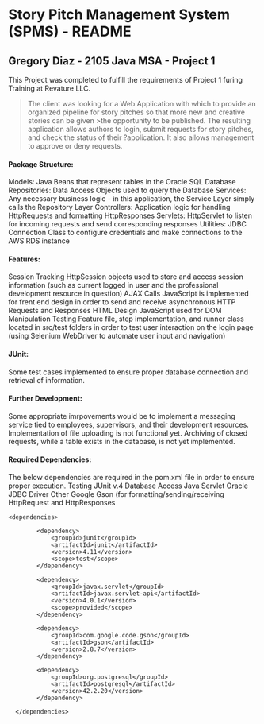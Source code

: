 # Story Pitch Management System (SPMS) - README

## Gregory Diaz - 2105 Java MSA - Project 1

This Project was completed to fulfill the requirements of Project 1 furing Training at Revature LLC.

>The client was looking for a Web Application with which to  provide an organized pipeline for story pitches so that more new and creative stories can be given >the opportunity to be published. The resulting application allows authors to login, submit requests for story pitches, and check the status of their ?application. It also allows management to approve or deny requests.

#### Package Structure:

Models: Java Beans that represent tables in the Oracle SQL Database
Repositories: Data Access Objects used to query the Database
Services: Any necessary business logic - in this application, the Service Layer simply calls the Repository Layer
Controllers: Application logic for handling HttpRequests and formatting HttpResponses
Servlets: HttpServlet to listen for incoming requests and send corresponding responses
Utilities: JDBC Connection Class to configure credentials and make connections to the AWS RDS instance

#### Features:

Session Tracking
HttpSession objects used to store and access session information (such as current logged in user and the professional development resource in question)
AJAX Calls
JavaScript is implemented for frent end design in order to send and receive asynchronous HTTP Requests and Responses
HTML Design
JavaScript used for DOM Manipulation
Testing
Feature file, step implementation, and runner class located in src/test folders in order to test user interaction on the login page (using Selenium WebDriver to automate user input and navigation)

#### JUnit:

Some test cases implemented to ensure proper database connection and retrieval of information.

#### Further Development:

Some appropriate imrpovements would be to implement a messaging service tied to employees, supervisors, and their development resources.
Implementation of file uploading is not functional yet.
Archiving of closed requests, while a table exists in the database, is not yet implemented.

#### Required Dependencies:

The below dependencies are required in the pom.xml file in order to ensure proper execution.
Testing
JUnit v.4
Database Access
Java Servlet
Oracle JDBC Driver
Other
Google Gson (for formatting/sending/receiving HttpRequest and HttpResponses

```
<dependencies>
  
		<dependency>
			<groupId>junit</groupId>
			<artifactId>junit</artifactId>
			<version>4.11</version>
			<scope>test</scope>
		</dependency>
		
		<dependency>
			<groupId>javax.servlet</groupId>
			<artifactId>javax.servlet-api</artifactId>
			<version>4.0.1</version>
			<scope>provided</scope>
		</dependency>

		<dependency>
			<groupId>com.google.code.gson</groupId>
			<artifactId>gson</artifactId>
			<version>2.8.7</version>
		</dependency>

		<dependency>
			<groupId>org.postgresql</groupId>
			<artifactId>postgresql</artifactId>
			<version>42.2.20</version>
		</dependency>
		
  </dependencies>

```

